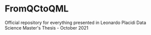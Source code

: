 # FromQCtoQML
Official repository for everything presented in Leonardo Placidi Data Science Master's Thesis - October 2021
